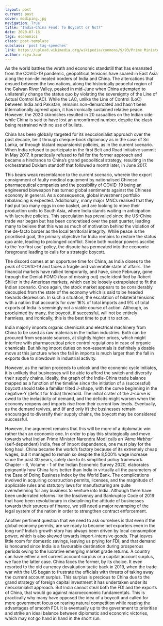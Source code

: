 ```yaml
---
layout: post
current: post
cover: modiping.jpg
navigation: True
title: "India-China Feud: To Boycott or Not?"
date: 2020-07-16
tags: economics
class: post-template
subclass: 'post tag-speeches'
link: https://upload.wikimedia.org/wikipedia/commons/9/93/Prime_Minister_Narendra_Modi_meeting_with_President_Xi_Jinping%2C_2016.jpg
author: riya.kaur
---
```

As the world battles the wrath and economic standstill that has emanated from the COVID-19 pandemic, geopolitical tensions have soared in East Asia along the non-delineated borders of India and China. The altercations that ensued between the two nations, along the historically peaceful region of the Galwan River Valley, peaked in mid-June when China attempted to unilaterally change the status quo by violating the sovereignty of the Line of Actual Control (LAC). While the LAC, unlike the Line of Control (LoC) between India and Pakistan, remains non-demarcated and hasn’t been internationally agreed upon, it has ironically sustained relative peace. However, the 2020 skirmishes resulted in 20 casualties on the Indian side while China is said to have lost an unconfirmed number, despite the clash being restrained with no use of bullets.

China has been globally targeted for its neocolonialist approach over the past decade, be it through cheque-book diplomacy as in the case of Sri Lanka, or through blatant expansionist policies, as in the current scenario. When India refused to participate in the first Belt and Road Initiative summit in May 2017, it practically refused to fall for the former approach and became a hindrance to China’s grand geopolitical strategy, resulting in the orchestrated Doklam standoff that followed a month later, in June 2017.

This bears weak resemblance to the current scenario, wherein the export consignment of faulty medical equipment by nationalised Chinese pharmaceutical companies and the possibility of COVID-19 being an engineered bioweapon has turned global sentiments against the Chinese economy in general. As a consequence, global investment portfolio rebalancing is expected. Additionally, many major MNCs realised that they had put too many eggs in one basket, and are looking to move their production units to South Asia, where India stands waiting in anticipation with lucrative policies. This speculation has prevailed since the US-China trade war began but has been concretised over the past quarter, leading many to believe that this was as much of motivation behind the violation of the de-facto border as the local territorial integrity. While peace is the prioritised goal, the primary objective for India remains to restore the status quo ante, leading to prolonged conflict. Since both nuclear powers ascribe to the 'no first use' policy, the dispute has permeated into the economic foreground leading to calls for a strategic boycott.

The discord comes at an opportune time for China, as India closes to the peak of COVID-19 and faces a fragile and vulnerable state of affairs. The financial markets have rallied temporarily, and have, since February, gone through the Denial-FOMO (fear of missing out) cycle identified by Robert Shiller in the American markets, which can be loosely extrapolated to fit the Indian scenario. Once again, the stock market appears to be considerably decoupled from the state of the economy which is said to be headed towards depression. In such a situation, the escalation of bilateral tensions with a nation that accounts for over 16% of total imports and 9% of total exports of India is seemingly not a viable course of action. Although, as proclaimed by many, the boycott, if successful, will not be entirely harmless, and ironically, this is the best time to put it to action.

India majorly imports organic chemicals and electrical machinery from China to be used as raw materials in the Indian industries. Both can be procured from separate sources, at slightly higher prices, which might interfere with pharmaceutical price control regulations in case of organic chemicals. But hiking import duties on non-essentials is definitely a doable move at this juncture when the fall in imports is much larger than the fall in exports due to slowdown in industrial activity.

However, as the nation proceeds to unlock and the economic cycle initiates, it is unlikely that businesses will be able to afford the switch and diversify their supply chains. Ideally, the graph of the India-China trade balance mapped as a function of the timeline since the initiation of a (successful) boycott should take a familiar tilted J-shape, with the curve beginning in the negative-Y (deficit for India) threshold. The initial crater of the J-curve is owed to the inelasticity of demand, and the deficits might worsen when the economy reopens and imports rise from their current low levels. Eventually, as the demand revives, and (if and only if) the businesses remain encouraged to diversify their supply chains, the boycott may be considered successful.

However, the argument remains that this will be more of a diplomatic win rather than an economic one. In order to play this strategically and move towards what Indian Prime Minister Narendra Modi calls an *‘Atma Nirbhar’* (self-dependent) India, free of import dependence, one must play for the long haul. China became the world’s factory because of its extremely cheap wages, but it managed to remain so despite the 8,500% wage increase since the past 30 years, solely due to its simplified policy framework. Chapter - 6, Volume - 1 of the Indian Economic Survey 2020, elaborates poignantly how China fairs better than India in virtually all the parameters of the Ease of Doing Business Index by the World Bank. The complications involved in acquiring construction permits, licenses, and the magnitude of applicable rules and statutory laws for manufacturing are quite overwhelming for any business to venture into India. Although there have been underrated reforms like the Insolvency and Bankruptcy Code of 2016 that have been revolutionary in disciplining the attitude of businesses towards their sources of finance, we still need a major revamping of the legal system of the nation in order to strengthen contract enforcement.

Another pertinent question that we need to ask ourselves is that even if the global economy permits, are we ready to become net exporters even in the long run? India’s growth story has always been driven by local consumption power, which is also skewed towards import-intensive goods. That leaves little room for domestic savings, leaving us prying for FDI, and that demand is honoured since India is a favourable destination during prosperous periods owing to the lucrative emerging market grade returns. A country can have either a net current account surplus or a capital account surplus, we face the latter case. China faces the former, by its choice. It even resorted to the old currency devaluation tactic back in 2019, when the trade war with the US began to frustrate the officials with threats of taking away the current account surplus. This surplus is precious to China due to the grand strategy of foreign capital investment it has undertaken under its neocolonialist approach. But India cannot steal both the FDI and the exports of China, that would go against macroeconomic fundamentals. This is practically why many have opposed the idea of a boycott and called for more government focus on rearing natural competition while reaping the advantages of smooth FDI. It is eventually up to the government to prioritise and strike an ideal balance between diplomatic and economic victories, which may not go hand in hand in the short run.
